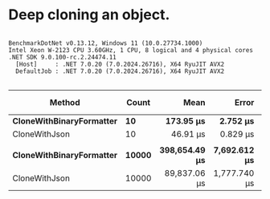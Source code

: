 # Deep cloning an object.


```

BenchmarkDotNet v0.13.12, Windows 11 (10.0.27734.1000)
Intel Xeon W-2123 CPU 3.60GHz, 1 CPU, 8 logical and 4 physical cores
.NET SDK 9.0.100-rc.2.24474.11
  [Host]     : .NET 7.0.20 (7.0.2024.26716), X64 RyuJIT AVX2
  DefaultJob : .NET 7.0.20 (7.0.2024.26716), X64 RyuJIT AVX2


```
| Method                   | Count | Mean          | Error        | StdDev        | Ratio | RatioSD | Gen0       | Gen1      | Gen2      | Allocated    | Alloc Ratio |
|------------------------- |------ |--------------:|-------------:|--------------:|------:|--------:|-----------:|----------:|----------:|-------------:|------------:|
| **CloneWithBinaryFormatter** | **10**    |     **173.95 μs** |     **2.752 μs** |      **2.440 μs** |  **3.69** |    **0.16** |    **29.5410** |    **4.1504** |         **-** |    **125.12 KB** |        **3.99** |
| CloneWithJson            | 10    |      46.91 μs |     0.829 μs |      1.693 μs |  1.00 |    0.00 |     7.3853 |    0.0610 |         - |     31.35 KB |        1.00 |
|                          |       |               |              |               |       |         |            |           |           |              |             |
| **CloneWithBinaryFormatter** | **10000** | **398,654.49 μs** | **7,692.612 μs** | **10,783.967 μs** |  **4.44** |    **0.18** | **14000.0000** | **8000.0000** | **3000.0000** | **107309.68 KB** |        **2.92** |
| CloneWithJson            | 10000 |  89,837.06 μs | 1,777.740 μs |  2,549.581 μs |  1.00 |    0.00 |  3333.3333 | 2000.0000 |  500.0000 |  36723.49 KB |        1.00 |
